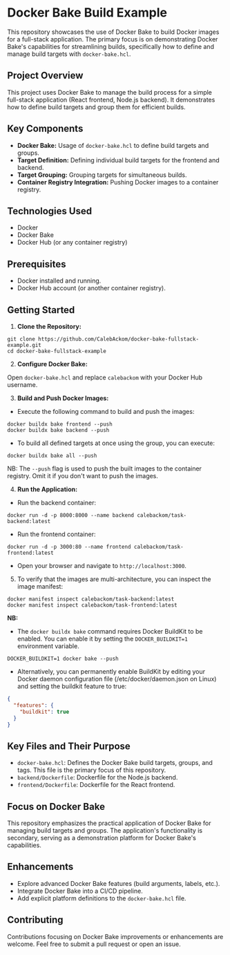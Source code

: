 # Docker Bake Build Example

This repository showcases the use of Docker Bake to build Docker images for a full-stack application.
The primary focus is on demonstrating Docker Bake's capabilities for streamlining builds, specifically how to define and manage build targets with `docker-bake.hcl`.

## Project Overview
This project uses Docker Bake to manage the build process for a simple full-stack application (React frontend, Node.js backend). It demonstrates how to define build targets and group them for efficient builds.

## Key Components

* **Docker Bake:** Usage of `docker-bake.hcl` to define build targets and groups.
* **Target Definition:** Defining individual build targets for the frontend and backend.
* **Target Grouping:** Grouping targets for simultaneous builds.
* **Container Registry Integration:** Pushing Docker images to a container registry.

## Technologies Used

* Docker
* Docker Bake
* Docker Hub (or any container registry)

## Prerequisites

* Docker installed and running.
* Docker Hub account (or another container registry).

## Getting Started

1.  **Clone the Repository:**
```shell
git clone https://github.com/CalebAckom/docker-bake-fullstack-example.git
cd docker-bake-fullstack-example
```

2.  **Configure Docker Bake:**

Open `docker-bake.hcl` and replace `calebackom` with your Docker Hub username.

3.  **Build and Push Docker Images:**

- Execute the following command to build and push the images:
```shell
docker buildx bake frontend --push
docker buildx bake backend --push
```
- To build all defined targets at once using the group, you can execute:
```shell
docker buildx bake all --push
```

NB: The `--push` flag is used to push the built images to the container registry. Omit it if you don't want to push the images.

4.  **Run the Application:**
- Run the backend container:
```shell
docker run -d -p 8000:8000 --name backend calebackom/task-backend:latest
```
- Run the frontend container:
```shell
docker run -d -p 3000:80 --name frontend calebackom/task-frontend:latest
```

* Open your browser and navigate to `http://localhost:3000`.

5. To verify that the images are multi-architecture, you can inspect the image manifest:
```shell
docker manifest inspect calebackom/task-backend:latest
docker manifest inspect calebackom/task-frontend:latest
```

**NB:**
- The `docker buildx bake` command requires Docker BuildKit to be enabled. You can enable it by setting the `DOCKER_BUILDKIT=1` environment variable.
```shell
DOCKER_BUILDKIT=1 docker bake --push
```
- Alternatively, you can permanently enable BuildKit by editing your Docker daemon configuration file (/etc/docker/daemon.json on Linux) and setting the buildkit feature to true:
```json
{
  "features": {
    "buildkit": true
  }
}
```

## Key Files and Their Purpose

* `docker-bake.hcl`: Defines the Docker Bake build targets, groups, and tags. This file is the primary focus of this repository.
* `backend/Dockerfile`: Dockerfile for the Node.js backend.
* `frontend/Dockerfile`: Dockerfile for the React frontend.

## Focus on Docker Bake

This repository emphasizes the practical application of Docker Bake for managing build targets and groups. The application's functionality is secondary, serving as a demonstration platform for Docker Bake's capabilities.

## Enhancements

* Explore advanced Docker Bake features (build arguments, labels, etc.).
* Integrate Docker Bake into a CI/CD pipeline.
* Add explicit platform definitions to the `docker-bake.hcl` file.

## Contributing

Contributions focusing on Docker Bake improvements or enhancements are welcome. Feel free to submit a pull request or open an issue.
